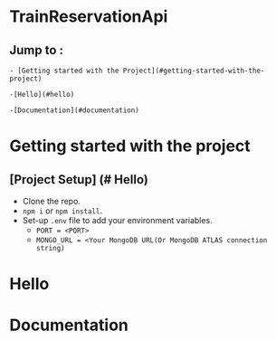# TrainReservationApi

## Jump to : 

    - [Getting started with the Project](#getting-started-with-the-project)

    -[Hello](#hello)

    -[Documentation](#documentation)

# Getting started with the project

## [Project Setup] (# Hello)

- Clone the repo.
- `npm i` or `npm install`.
- Set-up `.env` file to add your environment variables.
    - `PORT = <PORT>`
    -  `MONGO_URL = <Your MongoDB URL(Or MongoDB ATLAS connection string) `











# Hello














# Documentation
